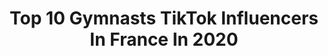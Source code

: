 ---
title: Top 10 Gymnasts TikTok Influencers In France In 2020
description: >-
  Find top gymnasts TikTok influencers in France in 2020. Most popular hashtags: #fail #duo #billieeilish #trampoline.
platform: TikTok
profiles:
  - username: "jxstee_kelly"
    fullname: >-
      𝗞𝗲𝗹𝗹𝘆 🥀
    location: "France"
    followers: 16210
    engagement: 4741
    commentsToLikes: 0.148869
    id: cka84sbyuvalh0i78ii4sv7js
    verified: false
    hashtags: "#lespourtoi, #pour, #194, #compte"
  - username: "ana.gyym"
    fullname: >-
      ana.gyym
    location: "France"
    followers: 106769
    engagement: 3366
    commentsToLikes: 0.024485
    id: ck9vftkmm4jhp0j78v2jvtt5u
    verified: false
    hashtags: "#gymternet, #pourtoi, #abonnements, #gymnastic"
  - username: "arnaudnanoudubien"
    fullname: >-
      Arnaud Nanou Dubien
    location: "France"
    followers: 16188
    engagement: 1928
    commentsToLikes: 0.035198
    id: ck9v90l9hbykt0j78r8c32rb9
    verified: false
    hashtags: "#gymtrain, #equi, #russe, #challenge"
  - username: "coco.dlmz"
    fullname: >-
      𝐂𝐡𝐥𝐨𝐞́.𝐃
    location: "France"
    followers: 5626
    engagement: 2075
    commentsToLikes: 0.047791
    id: ck9vd83z0tt790j78rh6wuzrf
    verified: false
    hashtags: "#training, #equilibre, #rapidit, #satisfaction"
  - username: "leopold.fr"
    fullname: >-
      Leopold
    location: "France"
    followers: 131120
    engagement: 1965
    commentsToLikes: 0.017379
    id: ck9fc8350io7f0j78j3y76nmj
    verified: false
    hashtags: "#siblings, #sisiter, #family, #putyourfingerdown"
  - username: "oceane_1206"
    fullname: >-
      Océanee
    location: "France"
    followers: 8846
    engagement: 1154
    commentsToLikes: 0.021339
    id: ckacc45b8hzi50i78txake0uv
    verified: false
    hashtags: "#trio, #lacasadepapel, #raquel, #challenge"
  - username: "manon.gymnastics"
    fullname: >-
      🤸🏻Manon 🤸🏻
    location: "France"
    followers: 43831
    engagement: 2243
    commentsToLikes: 0.009390
    id: ck9r3mkqxqkqy0j78c1zz6nmn
    verified: false
    hashtags: "#sports, #featuremeeee, #gymn, #soon40k"
  - username: "_snooky"
    fullname: >-
      Sophie.D
    location: "France"
    followers: 328780
    engagement: 2678
    commentsToLikes: 0.028333
    id: ck8s9iak7y1140j78sj6a4fvq
    verified: false
    hashtags: "#foot, #flashback, #retourenarriere, #hellobody"
  - username: "aliciaore"
    fullname: >-
      Alicia 
    location: "France"
    followers: 7293
    engagement: 2141
    commentsToLikes: 0.080328
    id: ck8sahisp25bk0j78v0iu6b02
    verified: false
    hashtags: "#billieeilish, #humor, #myoutfit, #gymlover"
  - username: "louislplc_gym"
    fullname: >-
      Louis Laplace
    location: "France"
    followers: 13176
    engagement: 2542
    commentsToLikes: 0.047863
    id: ck9ve0y7sx5rl0j7822d08d5n
    verified: false
    hashtags: "#frenchteam, #tokyo2021, #worldchampion, #gymlife"
---